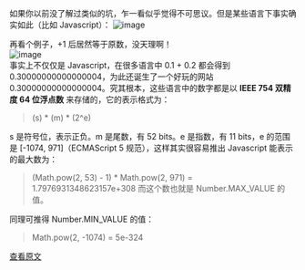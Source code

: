 如果你以前没了解过类似的坑，乍一看似乎觉得不可思议。但是某些语言下事实确实如此（比如 Javascript）：
![image](http://images2015.cnblogs.com/blog/675542/201512/675542-20151209204842621-242194588.png)

再看个例子，+1 后居然等于原数，没天理啊！  
![image](http://images2015.cnblogs.com/blog/675542/201512/675542-20151209204851933-2082526268.png)  
事实上不仅仅是 Javascript，在很多语言中 0.1 + 0.2 都会得到 0.30000000000000004，为此还诞生了一个好玩的网站 0.30000000000000004。究其根本，这些语言中的数字都是以 **IEEE 754 双精度 64 位浮点数** 来存储的，它的表示格式为：
> (s) * (m) * (2^e)  

s 是符号位，表示正负。m 是尾数，有 52 bits。e 是指数，有 11 bits，e 的范围是 [-1074, 971]（ECMAScript 5 规范），这样其实很容易推出 Javascript 能表示的最大数为：
> (Math.pow(2, 53) - 1) * Math.pow(2, 971) = 1.7976931348623157e+308
而这个数也就是 Number.MAX_VALUE 的值。

同理可推得 Number.MIN_VALUE 的值：
>  Math.pow(2, -1074) = 5e-324

[查看原文](http://www.cnblogs.com/zichi/p/5034201.html)